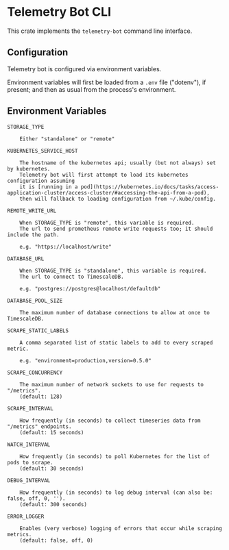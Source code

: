 # Telemetry Bot CLI
This crate implements the `telemetry-bot` command line interface.

## Configuration
Telemetry bot is configured via environment variables.

Environment variables will first be loaded from a `.env` file ("dotenv"), if present;
and then as usual from the process's environment.

## Environment Variables

```
STORAGE_TYPE

    Either "standalone" or "remote"

KUBERNETES_SERVICE_HOST

    The hostname of the kubernetes api; usually (but not always) set by kubernetes.
    Telemetry bot will first attempt to load its kubernetes configuration assuming
    it is [running in a pod](https://kubernetes.io/docs/tasks/access-application-cluster/access-cluster/#accessing-the-api-from-a-pod),
    then will fallback to loading configuration from ~/.kube/config.

REMOTE_WRITE_URL

    When STORAGE_TYPE is "remote", this variable is required.
    The url to send prometheus remote write requests too; it should include the path.

    e.g. "https://localhost/write"

DATABASE_URL

    When STORAGE_TYPE is "standalone", this variable is required.
    The url to connect to TimescaleDB.

    e.g. "postgres://postgres@localhost/defaultdb"

DATABASE_POOL_SIZE

    The maximum number of database connections to allow at once to TimescaleDB.

SCRAPE_STATIC_LABELS

    A comma separated list of static labels to add to every scraped metric.

    e.g. "environment=production,version=0.5.0"

SCRAPE_CONCURRENCY

    The maximum number of network sockets to use for requests to "/metrics".
    (default: 128)

SCRAPE_INTERVAL

    How frequently (in seconds) to collect timeseries data from "/metrics" endpoints.
    (default: 15 seconds)

WATCH_INTERVAL

    How frequently (in seconds) to poll Kubernetes for the list of pods to scrape.
    (default: 30 seconds)

DEBUG_INTERVAL

    How frequently (in seconds) to log debug interval (can also be: false, off, 0, '').
    (default: 300 seconds)

ERROR_LOGGER

    Enables (very verbose) logging of errors that occur while scraping metrics.
    (default: false, off, 0)

```
